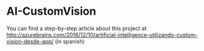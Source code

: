 # AI-CustomVision
You can find a step-by-step article about this project at http://azurebrains.com/2018/12/10/artificial-intelligence-utilizando-custom-vision-desde-app/ (in spanish)
